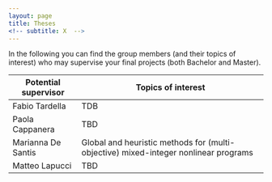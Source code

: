 ```yaml
---
layout: page
title: Theses
<!-- subtitle: X  -->
---
```


In the following you can find the group members (and their topics of interest) who may supervise your final projects (both Bachelor and Master).

| Potential supervisor | Topics of interest |
| --- | --- |
| Fabio Tardella | TDB |
| Paola Cappanera | TBD |
| Marianna De Santis | Global and heuristic methods for (multi-objective) mixed-integer nonlinear programs|
| Matteo Lapucci | TBD |
 
